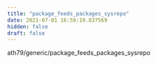 ```yaml
---
title: "package_feeds_packages_sysrepo"
date: 2021-07-01 16:59:19.837569
hidden: false
draft: false
---
```


ath79/generic/package_feeds_packages_sysrepo

